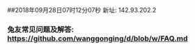 ##2018年09月28日07时12分07秒 新址: 142.93.202.2
### 兔友常见问题及解答: https://github.com/wanggonging/d/blob/w/FAQ.md
